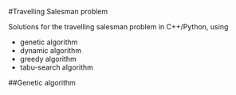 #Travelling Salesman problem

Solutions for the travelling salesman problem in C++/Python, using
- genetic algorithm
- dynamic algorithm
- greedy algorithm
- tabu-search algorithm

##Genetic algorithm
